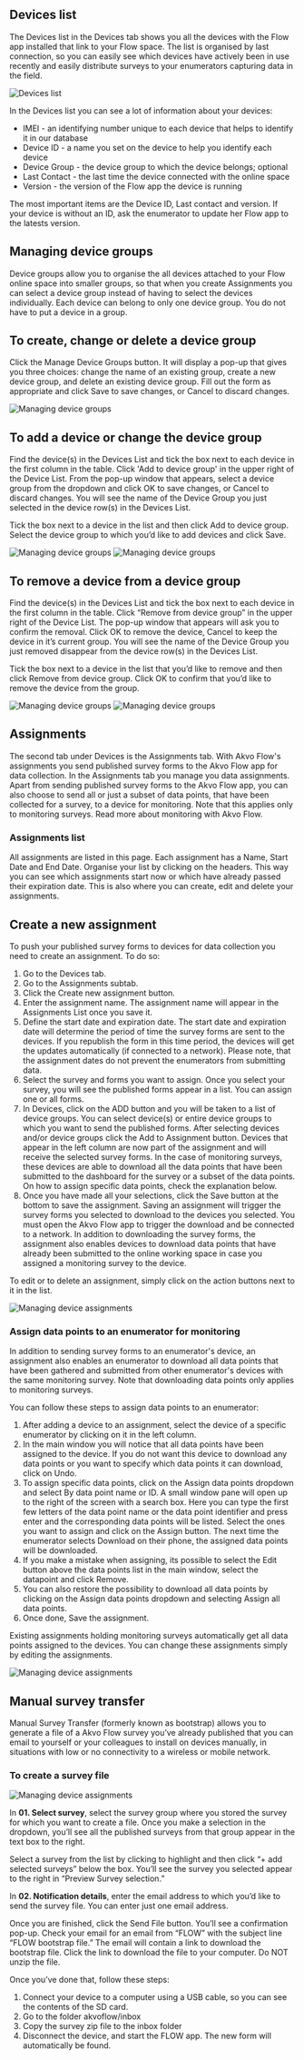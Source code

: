## Devices list
The Devices list in the Devices tab shows you all the devices with the Flow app installed that link to your Flow space. The list is organised by last connection, so you can easily see which devices have actively been in use recently and easily distribute surveys to your enumerators capturing data in the field. 

![Devices list](media/device_list.png)

In the Devices list you can see a lot of information about your devices: 

- IMEI - an identifying number unique to each device that helps to identify it in our database
- Device ID - a name you set on the device to help you identify each device
- Device Group - the device group to which the device belongs; optional
- Last Contact - the last time the device connected with the online space
- Version - the version of the Flow app the device is running
  
The most important items are the Device ID, Last contact and version. If your device is without an ID, ask the enumerator to update her Flow app to the latests version. 



## Managing device groups
Device groups allow you to organise the all devices attached to your Flow online space into smaller groups, so that when you create Assignments you can select a device group instead of having to select the devices individually. Each device can belong to only one device group. You do not have to put a device in a group. 


## To create, change or delete a device group
Click the Manage Device Groups button. It will display a pop-up that gives you three choices: change the name of an existing group, create a new device group, and delete an existing device group. Fill out the form as appropriate and click Save to save changes, or Cancel to discard changes.


![Managing device groups](media/device_group_1.png)


## To add a device or change the device group
Find the device(s) in the Devices List and tick the box next to each device in the first column in the table. Click 'Add to device group' in the upper right of the Device List. From the pop-up window that appears, select a device group from the dropdown and click OK to save changes, or Cancel to discard changes. You will see the name of the Device Group you just selected in the device row(s) in the Devices List.

Tick the box next to a device in the list and then click Add to device group. Select the device group to which you’d like to add devices and click Save.

![Managing device groups](media/add_device_1.png)
![Managing device groups](media/add_device_2.png)

## To remove a device from a device group
Find the device(s) in the Devices List and tick the box next to each device in the first column in the table. Click “Remove from device group” in the upper right of the Device List. The pop-up window that appears will ask you to confirm the removal. Click OK to remove the device, Cancel to keep the device in it’s current group. You will see the name of the Device Group you just removed disappear from the device row(s) in the Devices List.

Tick the box next to a device in the list that you’d like to remove and then click Remove from device group. Click OK to confirm that you’d like to remove the device from the group.

![Managing device groups](media/remove_device_1.png)
![Managing device groups](media/remove_device_2.png)

## Assignments
The second tab under Devices is the Assignments tab. With Akvo Flow's assignments you send published survey forms to the Akvo Flow app for data collection. In the Assignments tab you manage you data assignments. Apart from sending published survey forms to the Akvo Flow app, you can also choose to send all or just a subset of data points, that have been collected for a survey, to a device for monitoring. Note that this applies only to monitoring surveys. Read more about monitoring with Akvo Flow.



### Assignments list 
All assignments are listed in this page. Each assignment has a Name, Start Date and End Date. Organise your list by clicking on the headers. This way you can see which assignments start now or which have already passed their expiration date. This is also where you can create, edit and delete your assignments. 


## Create a new assignment
To push your published survey forms to devices for data collection you need to create an assignment. To do so: 

1. Go to the Devices tab. 
2. Go to the Assignments subtab. 
3. Click the Create new assignment button. 
4. Enter the assignment name. The assignment name will appear in the Assignments List once you save it. 
5. Define the start date and expiration date. The start date and expiration date will determine the period of time the survey forms are sent to the devices. If you republish the form in this time period, the devices will get the updates automatically (if connected to a network). Please note, that the assignment dates do not prevent the enumerators from submitting data.
6. Select the survey and forms you want to assign. Once you select your survey, you will see the published forms appear in a list. You can assign one or all forms.
7. In Devices, click on the ADD button and you will be taken to a list of device groups. You can select device(s) or entire device groups to which you want to send the published forms. After selecting devices and/or device groups click the Add to Assignment button. Devices that appear in the left column are now part of the assignment and will receive the selected survey forms. In the case of monitoring surveys, these devices are able to download all the data points that have been submitted to the dashboard for the survey or a subset of the data points. On how to assign specific data points, check the explanation below. 
8. Once you have made all your selections, click the Save button at the bottom to save the assignment.
Saving an assignment will trigger the survey forms you selected to download to the devices you selected. You must open the Akvo Flow app to trigger the download and be connected to a network.  In addition to downloading the survey forms, the assignment also enables devices to download data points that have already been submitted to the online working space in case you assigned a monitoring survey to the device.

To edit or to delete an assignment, simply click on the action buttons next to it in the list. 

![Managing device assignments](media/assignments.gif)


### Assign data points to an enumerator for monitoring
In addition to sending survey forms to an enumerator's device, an assignment also enables an enumerator to download all data points that have been gathered and submitted from other enumerator's devices with the same monitoring survey. Note that downloading data points only applies to monitoring surveys. 

You can follow these steps to assign data points to an enumerator:

1. After adding a device to an assignment, select the device of a specific enumerator by clicking on it in the left column. 
2. In the main window you will notice that all data points have been assigned to the device. If you do not want this device to download any data points or you want to specify which data points it can download, click on Undo. 
3. To assign specific data points, click on the Assign data points dropdown and select By data point name or ID. A small window pane will open up to the right of the screen with a search box. Here you can type the first few letters of the data point name or the data point identifier and press enter and the corresponding data points will be listed. Select the ones you want to assign and click on the Assign button. The next time the enumerator selects Download on their phone, the assigned data points will be downloaded.
4. If you make a mistake when assigning, its possible to select the Edit button above the data points list in the main window, select the datapoint and click Remove.
5. You can also restore the possibility to download all data points by clicking on the Assign data points dropdown and selecting Assign all data points.
6. Once done, Save the assignment. 

Existing assignments holding monitoring surveys automatically get all data points assigned to the devices. You can change these assignments simply by editing the assignments. 

![Managing device assignments](media/assignments_2.gif)

## Manual survey transfer
Manual Survey Transfer (formerly known as bootstrap) allows you to generate a file of a Akvo Flow survey you’ve already published that you can email to yourself or your colleagues to install on devices manually, in situations with low or no connectivity to a wireless or mobile network.

### To create a survey file

![Managing device assignments](media/manual_assignment.png)

In **01. Select survey**, select the survey group where you stored the survey for which you want to create a file. Once you make a selection in the dropdown, you’ll see all the published surveys from that group appear in the text box to the right.

Select a survey from the list by clicking to highlight and then click “+ add selected surveys” below the box. You’ll see the survey you selected appear to the right in “Preview Survey selection.”

In **02. Notification details**, enter the email address to which you’d like to send the survey file. You can enter just one email address.

Once you are finished, click the Send File button. You’ll see a confirmation pop-up. Check your email for an email from “FLOW” with the subject line “FLOW bootstrap file.” The email will contain a link to download the bootstrap file. Click the link to download the file to your computer. Do NOT unzip the file.

Once you’ve done that, follow these steps:

1. Connect your device to a computer using a USB cable, so you can see the contents of the SD card.
2. Go to the folder akvoflow/inbox
3. Copy the survey zip file to the inbox folder
4. Disconnect the device, and start the FLOW app. The new form will automatically be found.